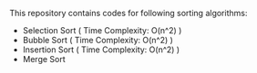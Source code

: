 
This repository contains codes for following sorting algorithms:

- Selection Sort ( Time Complexity: O(n^2) )
- Bubble Sort ( Time Complexity: O(n^2) )
- Insertion Sort ( Time Complexity: O(n^2) )
- Merge Sort
